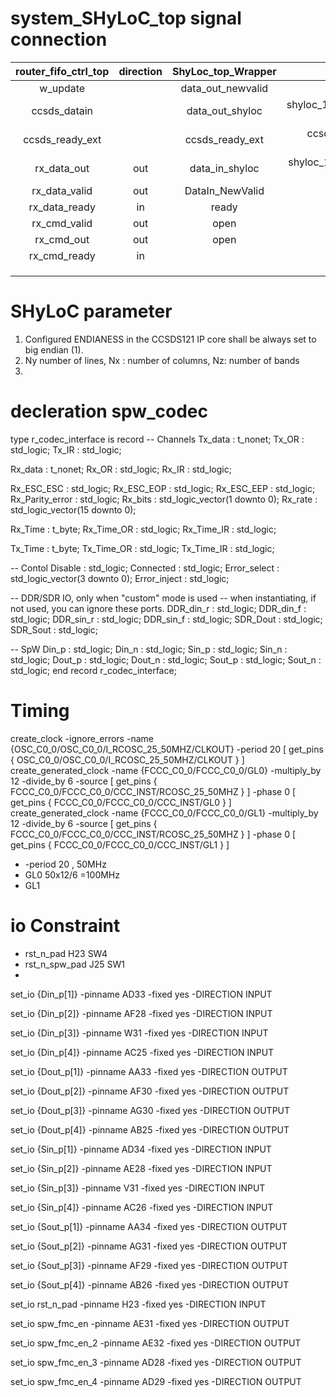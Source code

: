 # system_SHyLoC_top signal connection


| router_fifo_ctrl_top | direction | ShyLoc_top_Wrapper |                          parameter                          |
| :------------------: | :-------: | :----------------: | :---------------------------------------------------------: |
|       w_update       |          | data_out_newvalid |                                                            |
|     ccsds_datain     |          |  data_out_shyloc  |        shyloc_121.ccsds121_parameters.W_BUFFER_GEN-1        |
|   ccsds_ready_ext   |          |  ccsds_ready_ext  | ccsds_ready_ext <= '0' when fifo_full = '1' in fifo_spwctrl |
|     rx_data_out     |    out    |   data_in_shyloc   |      shyloc_123.ccsds123_parameters.D_GEN-1(normal 8)      |
|    rx_data_valid    |    out    |  DataIn_NewValid  |                                                            |
|    rx_data_ready    |    in    |       ready       |                                                            |
|     rx_cmd_valid     |    out    |        open        |                                                            |
|      rx_cmd_out      |    out    |        open        |                                                            |
|     rx_cmd_ready     |    in    |                    |                                                            |
|                      |          |                    |                                                            |
|                      |          |                    |                                                            |
|                      |          |                    |                                                            |

# SHyLoC parameter

1. Configured ENDIANESS in the CCSDS121 IP core shall be always set to big endian (1).
2. Ny number of lines, Nx : number of columns,  Nz: number of bands
3.

# decleration spw_codec

type r_codec_interface is record
-- Channels
Tx_data         : 	t_nonet;
Tx_OR           : 	std_logic;
Tx_IR           : 	std_logic;

Rx_data         : 	t_nonet;
Rx_OR           : 	std_logic;
Rx_IR           : 	std_logic;

Rx_ESC_ESC      : 	std_logic;
Rx_ESC_EOP      : 	std_logic;
Rx_ESC_EEP      : 	std_logic;
Rx_Parity_error : 	std_logic;
Rx_bits         : 	std_logic_vector(1 downto 0);
Rx_rate         : 	std_logic_vector(15 downto 0);

Rx_Time         : 	t_byte;
Rx_Time_OR      : 	std_logic;
Rx_Time_IR      : 	std_logic;

Tx_Time         : 	t_byte;
Tx_Time_OR      : 	std_logic;
Tx_Time_IR      : 	std_logic;

-- Contol
Disable         : 	std_logic;
Connected       : 	std_logic;
Error_select    : 	std_logic_vector(3 downto 0);
Error_inject    : 	std_logic;

-- DDR/SDR IO, only when "custom" mode is used
-- when instantiating, if not used, you can ignore these ports. 
DDR_din_r		: 	std_logic;
DDR_din_f   	: 	std_logic;
DDR_sin_r   	: 	std_logic;
DDR_sin_f   	: 	std_logic;
SDR_Dout		:  	std_logic;
SDR_Sout		:  	std_logic;

-- SpW
Din_p    		:  	std_logic;
Din_n    		:  	std_logic;
Sin_p    		:  	std_logic;
Sin_n    		:  	std_logic;
Dout_p   		: 	std_logic;
Dout_n   		: 	std_logic;
Sout_p   		:	std_logic;
Sout_n   		: 	std_logic;
end record r_codec_interface;

# Timing

create_clock -ignore_errors -name {OSC_C0_0/OSC_C0_0/I_RCOSC_25_50MHZ/CLKOUT} -period 20 [ get_pins { OSC_C0_0/OSC_C0_0/I_RCOSC_25_50MHZ/CLKOUT } ]
create_generated_clock -name {FCCC_C0_0/FCCC_C0_0/GL0} -multiply_by 12 -divide_by 6 -source [ get_pins { FCCC_C0_0/FCCC_C0_0/CCC_INST/RCOSC_25_50MHZ } ] -phase 0 [ get_pins { FCCC_C0_0/FCCC_C0_0/CCC_INST/GL0 } ]
create_generated_clock -name {FCCC_C0_0/FCCC_C0_0/GL1} -multiply_by 12 -divide_by 6 -source [ get_pins { FCCC_C0_0/FCCC_C0_0/CCC_INST/RCOSC_25_50MHZ } ] -phase 0 [ get_pins { FCCC_C0_0/FCCC_C0_0/CCC_INST/GL1 } ]

* -period 20 ,       50MHz
* GL0                    50x12/6 =100MHz
* GL1

# io Constraint

* rst_n_pad                H23          SW4
* rst_n_spw_pad        J25           SW1
*

set_io {Din_p[1]}
-pinname AD33
-fixed yes
-DIRECTION INPUT

set_io {Din_p[2]}
-pinname AF28
-fixed yes
-DIRECTION INPUT

set_io {Din_p[3]}
-pinname W31
-fixed yes
-DIRECTION INPUT

set_io {Din_p[4]}
-pinname AC25
-fixed yes
-DIRECTION INPUT

set_io {Dout_p[1]}
-pinname AA33
-fixed yes
-DIRECTION OUTPUT

set_io {Dout_p[2]}
-pinname AF30
-fixed yes
-DIRECTION OUTPUT

set_io {Dout_p[3]}
-pinname AG30
-fixed yes
-DIRECTION OUTPUT

set_io {Dout_p[4]}
-pinname AB25
-fixed yes
-DIRECTION OUTPUT

set_io {Sin_p[1]}
-pinname AD34
-fixed yes
-DIRECTION INPUT

set_io {Sin_p[2]}
-pinname AE28
-fixed yes
-DIRECTION INPUT

set_io {Sin_p[3]}
-pinname V31
-fixed yes
-DIRECTION INPUT

set_io {Sin_p[4]}
-pinname AC26
-fixed yes
-DIRECTION INPUT

set_io {Sout_p[1]}
-pinname AA34
-fixed yes
-DIRECTION OUTPUT

set_io {Sout_p[2]}
-pinname AG31
-fixed yes
-DIRECTION OUTPUT

set_io {Sout_p[3]}
-pinname AF29
-fixed yes
-DIRECTION OUTPUT

set_io {Sout_p[4]}
-pinname AB26
-fixed yes
-DIRECTION OUTPUT

set_io rst_n_pad
-pinname H23
-fixed yes
-DIRECTION INPUT

set_io spw_fmc_en
-pinname AE31
-fixed yes
-DIRECTION OUTPUT

set_io spw_fmc_en_2
-pinname AE32
-fixed yes
-DIRECTION OUTPUT

set_io spw_fmc_en_3
-pinname AD28
-fixed yes
-DIRECTION OUTPUT

set_io spw_fmc_en_4
-pinname AD29
-fixed yes
-DIRECTION OUTPUT
